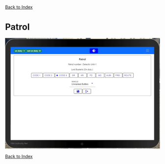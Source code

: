 
[Back to Index](../README.md)

# Patrol

![Patrol](./images/patrol.JPG "Patrol")


[Back to Index](../README.md)

